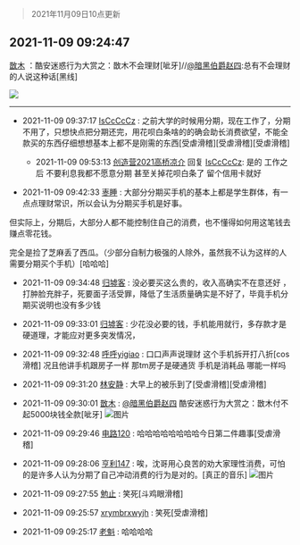 > 2021年11月09日10点更新
<link rel="stylesheet" href="https://cdn.jsdelivr.net/gh/taotie6/sampleJSON@main/css/photo_show.css">
<meta name="referrer" content="no-referrer" />


 ## 2021-11-09 09:24:47 

 [㪚木](https://www.coolapk.com/feed/31331303?shareKey=YTFmM2Q3OWU0MGMyNjE4OWQyNTg~) ：酷安迷惑行为大赏之：㪚木不会理财[呲牙]//<a class="feed-link-uname" href="/u/暗黑伯爵赵四">@暗黑伯爵赵四</a>:总有不会理财的人说这种话[黑线] 

<div class="album">
<img class="img-item" src="https://image.coolapk.com/feed/2020/0606/14/1081091_39c516f3_5623_1393@320x180.gif" />
</div>

 ------- 

- 2021-11-09 09:37:17 [IsCcCcCz](uid=1309064) : 之前大学的时候用分期，现在工作了，分期不用了，只想快点把分期还完，用花呗白条啥的的确会助长消费欲望，不能全款买的东西仔细想想基本上都不是刚需的东西[受虐滑稽][受虐滑稽][受虐滑稽] 

    - 2021-11-09 09:53:13 [创造营2021高桥凉介](uid=685087) 回复 [IsCcCcCz](uid=1309064): 是的 工作之后 不要利息我都不愿意分期  甚至关掉花呗白条了 留个信用卡就好 

- 2021-11-09 09:42:33 [栆睡](uid=2246713) : 大部分分期买手机的基本上都是学生群体，有一点点理财常识，所以会认为分期买手机是好事。

但实际上，分期后，大部分人都不能控制住自己的消费，也不懂得如何用这笔钱去赚点零花钱。

完全是捡了芝麻丢了西瓜。（少部分自制力极强的人除外，虽然我不认为这样的人需要分期买个手机）[哈哈哈] 

- 2021-11-09 09:34:48 [归墟客](uid=3287587) : 没必要买这么贵的，收入高确实不在意还好 ，打肿脸充胖子，死要面子活受罪，降低了生活质量确实是不好了，毕竟手机分期买说明也没有多少钱 

- 2021-11-09 09:33:01 [归墟客](uid=3287587) : 少花没必要的钱，手机能用就行，多存款才是硬道理，才能应对更多突发情况， 

- 2021-11-09 09:32:48 [呼呼yigiao](uid=3884903) : 口口声声说理财 这个手机拆开打八折[cos滑稽] 况且他讲手机跟房子一样  那tm房子是硬通货 手机是消耗品 哪能一样吗 

- 2021-11-09 09:31:20 [林安静](uid=1711813) : 大早上的被乐到了[受虐滑稽][受虐滑稽] 

- 2021-11-09 09:30:01 [㪚木](uid=1081091) : <a class="feed-link-uname" href="/u/暗黑伯爵赵四">@暗黑伯爵赵四</a> 酷安迷惑行为大赏之：㪚木付不起5000块钱全款[呲牙] ![图片](https://image.coolapk.com/feed/2021/1109/09/1081091_dea2d904_1400_819@1080x458.jpeg)

- 2021-11-09 09:29:46 [电路120](uid=711711) : 哈哈哈哈哈哈哈哈今日第二件趣事[受虐滑稽] 

- 2021-11-09 09:28:06 [亨利147](uid=2147238) : 唉，沈哥用心良苦的劝大家理性消费，可怕的是许多人认为分期了自己冲动消费的行为是对的。[真正的音乐] ![图片](https://image.coolapk.com/feed/2021/1109/09/2147238_bb8108c9_1285_4383@290x299.jpeg)

- 2021-11-09 09:27:55 [勉止](uid=2347268) : 笑死[斗鸡眼滑稽] 

- 2021-11-09 09:25:57 [xrymbrxwyjh](uid=1710564) : 笑死[受虐滑稽] 

- 2021-11-09 09:25:17 [老魁](uid=1703096) : 哈哈哈哈 

